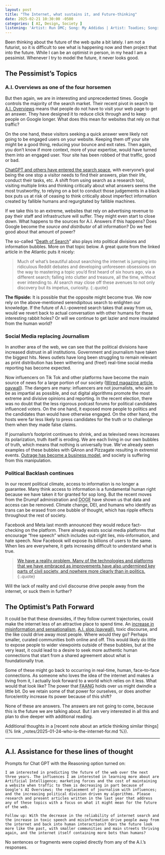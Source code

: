 ```yaml
---
layout: post
title: "The Internet, what sustains it, and Future-thinking"
date: 2025-02-21 10:30:00 -0500
categories: [ AI, Design, Society ]
listening: 'Artist: Run DMC; Song: My Addidas | Artist: Toadies; Song: Mexican Hairless | Artist: Minutemen; Song: Maybe Partying will Help | Artist: Dr. Octogon; Song: Bear Witness | Artist: Janes Addiction; Song: Up The Beach'
---
```


Been thinking about the future of the web quite a bit lately. I am not a futurist, so it is difficult to see what is happening now and then project that into the future. While I can be an optimist in person, in my head I am a pessimist. Whenever I try to model the future, it never looks good.

## The Pessimist’s Topics

### A.I. Overviews as one of the four horsemen

But then again, we are in interesting and unprecedented times. Google controls the majority of the search market. Their recent pivot in search to [A.I. Overviews](https://www.cyber-duck.co.uk/insights/google-ai-overviews) means that people do not have to visit your web page to get an answer. They have designed it to reduce click through and to keep people on Google longer. What does this mean for websites that rely on that traffic?

On the one hand, these visitors seeking a quick answer were likely not going to be engaged users on your website. Keeping them off your site might be a good thing, reducing your bounce and exit rates. Then again, you don’t know if more context, more of your expertise, would have turned them into an engaged user. Your site has been robbed of that traffic, good or bad.

[ChatGPT and others have entered the search space](https://www.pymnts.com/artificial-intelligence-2/2024/googles-ai-search-feature-fuels-content-traffic-concerns/), with everyone’s goal being the one stop a visitor needs to find their answers, plan their life, conduct their tasks, etc. A shift from using search as a research tool, visiting multiple links and thinking critically about what answers seems the most trustworthy, to relying on a bot to conduct those judgements in a black box puts us at risk of ceasing to think critically about imperfect information created by fallible humans and regurgitated by fallible machines.

If we take this to an extreme, websites that rely on advertising revenue to pay their staff and infrastructure will suffer. They might even start to close down. What happens to the sources for A.I. Answers if this happens? Does Google become the _source and distributor_ of all information? Do we feel good about that amount of power?

The so-called “[Death of Search](https://www.theatlantic.com/technology/archive/2024/11/ai-search-engines-curiosity/680594/?utm_source=apple_news)” also plays into political divisions and information bubbles. More on that topic below. A great quote from the linked article in the Atlantic puts it nicely:

> Much of what’s beautiful about searching the internet is jumping into ridiculous Reddit debates and developing unforeseen obsessions on the way to mastering a topic you’d first heard of six hours ago, via a different search; falling into clutter and treasure, all the time, without ever intending to. AI search may close off these avenues to not only discovery but its impetus, curiosity.
{:.quote}

**The flipside:** It is possible that the opposite might become true. We now rely on the above-mentioned serendipitous search to enlighten our knowledge. If the future of A.I.-powered search takes that away from us, would we revert back to actual conversation with other humans for these interesting rabbit holes? Or will we continue to get lazier and more insulated from the human world?


### Social Media replacing Journalism

In another area of the web, we can see that the political divisions have increased distrust in all institutions. Government and journalism have taken the biggest hits. News outlets have long been struggling to remain relevant as print distribution has been withering and (free!) real-time social media reporting has become expected.

Now influencers on Tik Tok and other platforms have become the main source of news for a large portion of our society ([Wired magazine article, paywall](https://www.wired.com/story/this-was-the-year-of-the-influencer-political-takeover/)). The dangers are many: influencers are not journalists, who aim to be as impartial as possible, and out digital algorithms promote the most extreme and divisive opinions and reporting. In the recent election, there was no doubt that the less rigorous podcast forums for political candidates influenced voters. On the one hand, it exposed more people to politics and the candidates than would have otherwise engaged. On the other hand, the hosts were far less likely to press candidates for the truth or to challenge them when they made false claims.

If journalism’s footprint continues to shrink, and as televised news increases its polarization, truth itself is eroding. We are each living in our own bubbles of truth, which means that nothing is universally true. We’ve already seen examples of these bubbles with QAnon and Pizzagate resulting in extremist events. [Outrage has become a business model](https://en.wikipedia.org/wiki/Outrage_industrial_complex), and society is suffering from this manipulation.


### Political Backlash continues

In our recent political climate, access to information is no longer a guarantee. Many think access to information is a fundamental human right because we have taken it for granted for sop long. But the recent moves from the Drumpf administration and <abbr title="Department of Government Efficiency">DOGE</abbr> have shown us that data and access can be removed. Climate change, DEI, and humans who identify as trans can be erased from one bubble of thought, which has ripple effects throughout the rest of society.

Facebook and Meta last month announced they would reduce fact-checking on the platform. There already exists social media platforms that encourage “free speech” which includes out-right lies, mis-information, and hate speech. Now Facebook will expose its billions of users to the same. When lies are everywhere, it gets increasing difficult to understand what is true.

> [We have a reality problem. Many of the technologies and platforms that we have embraced as improvements have also undermined key parts of civil society, and nowhere more clearly than in politics.](https://nypost.com/2024/09/07/opinion/algorithms-and-ai-are-making-it-harder-to-know-whats-real/)
{:.quote}

Will the lack of reality and civil discourse drive people away from the internet, or suck them in further? 


## The Optimist’s Path Forward

It could be that these downsides, if they follow current trajectories, could make the internet less of an attractive place to spend time. An [increase in misinformation and sensationalism](https://en.wikipedia.org/wiki/Sensationalism#Political_polarization_and_democratic_backsliding), [A.I. slop (paywall)](https://nymag.com/intelligencer/article/ai-generated-content-internet-online-slop-spam.html), toxic discourse, and the like could drive away most people. Where would they go? Perhaps smaller, curated communities both online and off. This would likely do little to expose people to wider viewpoints outside of these bubbles, but at the very least, it could lead to a desire to seek more authentic human connections that start from a shared agreement about what is foundationally true.

Some of these might go back to occurring in real-time, human, face-to-face connections. As someone who loves the idea of the internet and makes a living from it, I actually look forward to a world which relies on it less. What would that look like? The power that <abbr title="Facebook Apple Amazon Netflix Google">FAANG</abbr> holds over us might dwindle a little bit. Do we retain some of that power for ourselves, or does another force/entity increase its power because of this shift?

None of these are answers. The answers are not going to come, because this is the future we are talking about. But I am very interested in all this and plan to dive deeper with additional reading.

Additional thoughts in a [recent note about an article thinking similar things]({% link _notes/2025-01-24-who-is-the-internet-for.md %}).

***

## A.I. Assistance for these lines of thought

Prompts for Chat GPT with the Reasoning option turned on: 

```
I am interested in predicting the future of the web over the next three years. The influences I am interested in learning more about are Artificial Intelligence; marketing forces and the cost of maintaining a website when traffic to them is decreasing in part because of Google's AI Overviews; the replacement of journalism with influences; and the increasing political division driven my algorithms. Please research and present articles written in the last year that address any of these topics with a focus on what it might mean for the future of the web.

Follow up: With the decrease in the reliability of internet search and the increase in toxic speech and misinformation drive people away from the internet and back into human interactions? Does the future look more like the past, with smaller communities and main streets thriving again, and the internet itself containing more bots than humans? 
```

No sentences or fragments were copied directly from any of the A.I.’s responses.
